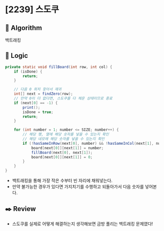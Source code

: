 # [2239] 스도쿠

## :pushpin: **Algorithm**

백트래킹

## :round_pushpin: **Logic**

```java
private static void fillBoard(int row, int col) {
    if (isDone) {
        return;
    }

    // 다음 0 위치 찾아서 재귀
    int[] next = findZero(row);
    // 만약 0이 더 없다면, 스도쿠를 다 채운 상태이므로 종료
    if (next[0] == -1) {
        print();
        isDone = true;
        return;
    }

    for (int number = 1; number <= SIZE; number++) {
        // 해당 행, 열에 해당 숫자를 넣을 수 있는지 확인
        // 해당 네모에 해당 숫자를 넣을 수 있는지 확인
        if (!hasSameInRow(next[0], number) && !hasSameInCol(next[1], number) && !hasSameInSquare(next[0], next[1], number)) {
            board[next[0]][next[1]] = number;
            fillBoard(next[0], next[1]);
            board[next[0]][next[1]] = 0;
        }
    }
}
```

- 백트래킹을 통해 가장 작은 수부터 빈 자리에 채워넣는다.
- 만약 불가능한 경우가 있다면 가지치기를 수행하고 되돌아가서 다음 숫자를 넣어본다.

## :black_nib: **Review**

- 스도쿠를 실제로 어떻게 해결하는지 생각해보면 금방 풀리는 백트래킹 문제였다!
